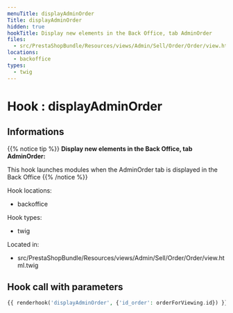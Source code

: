 ```yaml
---
menuTitle: displayAdminOrder
Title: displayAdminOrder
hidden: true
hookTitle: Display new elements in the Back Office, tab AdminOrder
files:
  - src/PrestaShopBundle/Resources/views/Admin/Sell/Order/Order/view.html.twig
locations:
  - backoffice
types:
  - twig
---
```


# Hook : displayAdminOrder

## Informations

{{% notice tip %}}
**Display new elements in the Back Office, tab AdminOrder:** 

This hook launches modules when the AdminOrder tab is displayed in the Back Office
{{% /notice %}}

Hook locations: 
  - backoffice

Hook types: 
  - twig

Located in: 
  - src/PrestaShopBundle/Resources/views/Admin/Sell/Order/Order/view.html.twig

## Hook call with parameters

```php
{{ renderhook('displayAdminOrder', {'id_order': orderForViewing.id}) }}
```